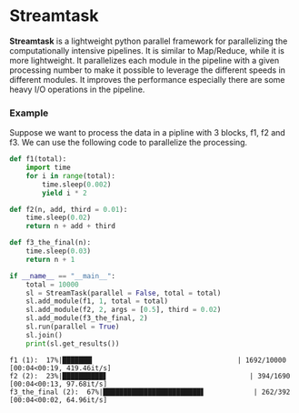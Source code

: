# Streamtask
**Streamtask** is a lightweight python parallel framework for parallelizing the computationally intensive pipelines. It is similar to Map/Reduce, while it is more lightweight. It parallelizes each module in the pipeline with a given processing number to make it possible to leverage the different speeds in different modules. It improves the performance especially there are some heavy I/O operations in the pipeline.

### Example
Suppose we want to process the data in a pipline with 3 blocks, f1, f2 and f3. We can use the following code to  parallelize the processing.

``` python
def f1(total):
    import time
    for i in range(total):
        time.sleep(0.002)
        yield i * 2

def f2(n, add, third = 0.01):
    time.sleep(0.02)
    return n + add + third

def f3_the_final(n):
    time.sleep(0.03)
    return n + 1

if __name__ == "__main__":
    total = 10000
    sl = StreamTask(parallel = False, total = total)
    sl.add_module(f1, 1, total = total)
    sl.add_module(f2, 2, args = [0.5], third = 0.02)
    sl.add_module(f3_the_final, 2)
    sl.run(parallel = True)
    sl.join()
    print(sl.get_results())
```

```
f1 (1):  17%|███████▎                                   | 1692/10000 [00:04<00:19, 419.46it/s]
f2 (2):  23%|██████████▋                                   | 394/1690 [00:04<00:13, 97.68it/s]
f3_the_final (2):  67%|████████████████████████▋            | 262/392 [00:04<00:02, 64.96it/s]
```